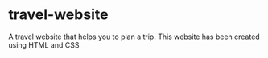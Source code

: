 # travel-website
A travel website that helps you to plan a trip.
This website has been created using HTML and CSS
